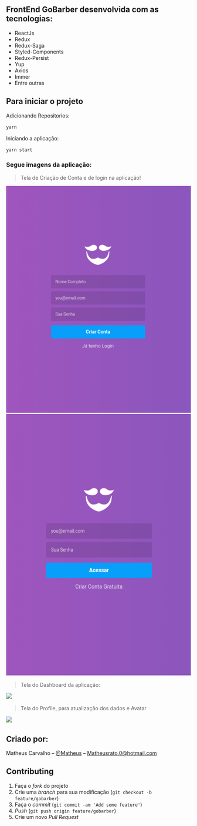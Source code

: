 ## FrontEnd GoBarber desenvolvida com as tecnologias:

- ReactJs
- Redux
- Redux-Saga
- Styled-Components
- Redux-Persist
- Yup
- Axios
- Immer
- Entre outras



## Para iniciar o projeto

Adicionando Repositorios:

```js
yarn
```


Iniciando a aplicação:

```js
yarn start
```


### Segue imagens da aplicação:


> Tela de Criação de Conta e de login na aplicação!

<img src='./Imagens_App/create.png'></img>
<img src='./Imagens_App/home.png'></img>


> Tela do Dashboard da aplicação:

<img src="./Imagens_App/Inicial.png"></img>


>Tela do Profile, para atualização dos dados e Avatar

<img src="./Imagens_App/Profile.png"></img>



## Criado por:

 Matheus Carvalho – [@Matheus](https://www.linkedin.com/in/matheusrcarvalho/) – Matheusrato.0@hotmail.com





## Contributing

1. Faça o _fork_ do projeto
2. Crie uma _branch_ para sua modificação (`git checkout -b feature/gobarber`)
3. Faça o _commit_ (`git commit -am 'Add some feature'`)
4. _Push_ (`git push origin feature/gobarber`)
5. Crie um novo _Pull Request_
